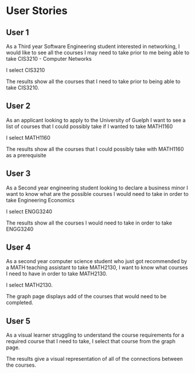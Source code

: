 # User Stories

## User 1
  
As a Third year Software Engineering student interested in networking, I would like to see all the courses I may need to take prior to me being able to take CIS3210 - Computer Networks
  
I select CIS3210  
  
The results show all the courses that I need to take prior to being able to take CIS3210.  
  
## User 2

As an applicant looking to apply to the University of Guelph I want to see a list of courses that I could possibly take if I wanted to take MATH1160

I select MATH1160

The results show all the courses that I could possibly take with MATH1160 as a prerequisite

## User 3

As a Second year engineering student looking to declare a business minor I want to know what are the possible courses I would need to take in order to take Engineering Economics

I select ENGG3240

The results show all the courses I would need to take in order to take ENGG3240

## User 4

As a second year computer science student who just got recommended by a MATH teaching assistant to take MATH2130, I want to know what courses I need to have in order to take MATH2130.

I select MATH2130.

The graph page displays add of the courses that would need to be completed.

## User 5

As a visual learner struggling to understand the course requirements for a required course that I need to take, I select that course from the graph page.

The results give a visual representation of all of the connections between the courses.
